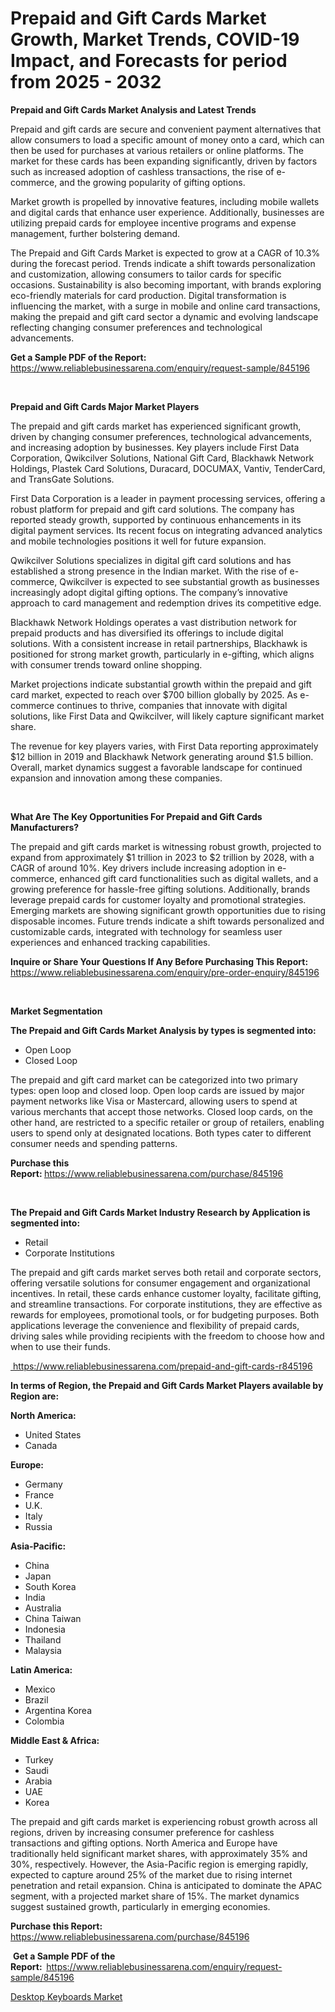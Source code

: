<p><h1>Prepaid and Gift Cards Market Growth, Market Trends, COVID-19 Impact, and Forecasts for period from 2025 - 2032</h1></p><p><strong>Prepaid and Gift Cards Market Analysis and Latest Trends</strong></p>
<p><p>Prepaid and gift cards are secure and convenient payment alternatives that allow consumers to load a specific amount of money onto a card, which can then be used for purchases at various retailers or online platforms. The market for these cards has been expanding significantly, driven by factors such as increased adoption of cashless transactions, the rise of e-commerce, and the growing popularity of gifting options. </p><p>Market growth is propelled by innovative features, including mobile wallets and digital cards that enhance user experience. Additionally, businesses are utilizing prepaid cards for employee incentive programs and expense management, further bolstering demand. </p><p>The Prepaid and Gift Cards Market is expected to grow at a CAGR of 10.3% during the forecast period. Trends indicate a shift towards personalization and customization, allowing consumers to tailor cards for specific occasions. Sustainability is also becoming important, with brands exploring eco-friendly materials for card production. Digital transformation is influencing the market, with a surge in mobile and online card transactions, making the prepaid and gift card sector a dynamic and evolving landscape reflecting changing consumer preferences and technological advancements.</p></p>
<p><strong>Get a Sample PDF of the Report:&nbsp;</strong> <a href="https://www.reliablebusinessarena.com/enquiry/request-sample/845196?utm_campaign=2217&utm_medium=2&utm_source=Github&utm_content=ia&utm_term=04042025&utm_id=prepaid-and-gift-cards">https://www.reliablebusinessarena.com/enquiry/request-sample/845196</a></p>
<p>&nbsp;</p>
<p><strong>Prepaid and Gift Cards Major Market Players</strong></p>
<p><p>The prepaid and gift cards market has experienced significant growth, driven by changing consumer preferences, technological advancements, and increasing adoption by businesses. Key players include First Data Corporation, Qwikcilver Solutions, National Gift Card, Blackhawk Network Holdings, Plastek Card Solutions, Duracard, DOCUMAX, Vantiv, TenderCard, and TransGate Solutions.</p><p>First Data Corporation is a leader in payment processing services, offering a robust platform for prepaid and gift card solutions. The company has reported steady growth, supported by continuous enhancements in its digital payment services. Its recent focus on integrating advanced analytics and mobile technologies positions it well for future expansion.</p><p>Qwikcilver Solutions specializes in digital gift card solutions and has established a strong presence in the Indian market. With the rise of e-commerce, Qwikcilver is expected to see substantial growth as businesses increasingly adopt digital gifting options. The company’s innovative approach to card management and redemption drives its competitive edge.</p><p>Blackhawk Network Holdings operates a vast distribution network for prepaid products and has diversified its offerings to include digital solutions. With a consistent increase in retail partnerships, Blackhawk is positioned for strong market growth, particularly in e-gifting, which aligns with consumer trends toward online shopping.</p><p>Market projections indicate substantial growth within the prepaid and gift card market, expected to reach over $700 billion globally by 2025. As e-commerce continues to thrive, companies that innovate with digital solutions, like First Data and Qwikcilver, will likely capture significant market share. </p><p>The revenue for key players varies, with First Data reporting approximately $12 billion in 2019 and Blackhawk Network generating around $1.5 billion. Overall, market dynamics suggest a favorable landscape for continued expansion and innovation among these companies.</p></p>
<p>&nbsp;</p>
<p><strong>What Are The Key Opportunities For Prepaid and Gift Cards Manufacturers?</strong></p>
<p><p>The prepaid and gift cards market is witnessing robust growth, projected to expand from approximately $1 trillion in 2023 to $2 trillion by 2028, with a CAGR of around 10%. Key drivers include increasing adoption in e-commerce, enhanced gift card functionalities such as digital wallets, and a growing preference for hassle-free gifting solutions. Additionally, brands leverage prepaid cards for customer loyalty and promotional strategies. Emerging markets are showing significant growth opportunities due to rising disposable incomes. Future trends indicate a shift towards personalized and customizable cards, integrated with technology for seamless user experiences and enhanced tracking capabilities.</p></p>
<p><strong>Inquire or Share Your Questions If Any Before Purchasing This Report:</strong> <a href="https://www.reliablebusinessarena.com/enquiry/pre-order-enquiry/845196?utm_campaign=2217&utm_medium=2&utm_source=Github&utm_content=ia&utm_term=04042025&utm_id=prepaid-and-gift-cards">https://www.reliablebusinessarena.com/enquiry/pre-order-enquiry/845196</a></p>
<p>&nbsp;</p>
<p><strong>Market Segmentation</strong></p>
<p><strong>The Prepaid and Gift Cards Market Analysis by types is segmented into:</strong></p>
<p><ul><li>Open Loop</li><li>Closed Loop</li></ul></p>
<p><p>The prepaid and gift card market can be categorized into two primary types: open loop and closed loop. Open loop cards are issued by major payment networks like Visa or Mastercard, allowing users to spend at various merchants that accept those networks. Closed loop cards, on the other hand, are restricted to a specific retailer or group of retailers, enabling users to spend only at designated locations. Both types cater to different consumer needs and spending patterns.</p></p>
<p><strong>Purchase this Report:&nbsp;</strong><a href="https://www.reliablebusinessarena.com/purchase/845196?utm_campaign=2217&utm_medium=2&utm_source=Github&utm_content=ia&utm_term=04042025&utm_id=prepaid-and-gift-cards">https://www.reliablebusinessarena.com/purchase/845196</a></p>
<p>&nbsp;</p>
<p><strong>The Prepaid and Gift Cards Market Industry Research by Application is segmented into:</strong></p>
<p><ul><li>Retail</li><li>Corporate Institutions</li></ul></p>
<p><p>The prepaid and gift cards market serves both retail and corporate sectors, offering versatile solutions for consumer engagement and organizational incentives. In retail, these cards enhance customer loyalty, facilitate gifting, and streamline transactions. For corporate institutions, they are effective as rewards for employees, promotional tools, or for budgeting purposes. Both applications leverage the convenience and flexibility of prepaid cards, driving sales while providing recipients with the freedom to choose how and when to use their funds.</p></p>
<p><a href="https://www.reliablebusinessarena.com/prepaid-and-gift-cards-r845196?utm_campaign=2217&utm_medium=2&utm_source=Github&utm_content=ia&utm_term=04042025&utm_id=prepaid-and-gift-cards">&nbsp;https://www.reliablebusinessarena.com/prepaid-and-gift-cards-r845196</a></p>
<p><strong>In terms of Region, the Prepaid and Gift Cards Market Players available by Region are:</strong></p>
<p>
    <p> <strong> North America: </strong>
        <ul>
            <li>United States</li>
            <li>Canada</li>
        </ul>
        </p> 
    <p> <strong> Europe: </strong>
        <ul>
            <li>Germany</li>
            <li>France</li>
            <li>U.K.</li>
            <li>Italy</li>
            <li>Russia</li>
        </ul>
        </p> 
    <p> <strong> Asia-Pacific: </strong>
        <ul>
            <li>China</li>
            <li>Japan</li>
            <li>South Korea</li>
            <li>India</li>
            <li>Australia</li>
            <li>China Taiwan</li>
            <li>Indonesia</li>
            <li>Thailand</li>
            <li>Malaysia</li>
        </ul>
        </p> 
    <p> <strong> Latin America: </strong>
        <ul>
            <li>Mexico</li>
            <li>Brazil</li>
            <li>Argentina Korea</li>
            <li>Colombia</li>
        </ul>
        </p> 
    <p> <strong> Middle East & Africa: </strong>
        <ul>
            <li>Turkey</li>
            <li>Saudi</li>
            <li>Arabia</li>
            <li>UAE</li>
            <li>Korea</li>
        </ul>
    </p>
    </p>
<p><p>The prepaid and gift cards market is experiencing robust growth across all regions, driven by increasing consumer preference for cashless transactions and gifting options. North America and Europe have traditionally held significant market shares, with approximately 35% and 30%, respectively. However, the Asia-Pacific region is emerging rapidly, expected to capture around 25% of the market due to rising internet penetration and retail expansion. China is anticipated to dominate the APAC segment, with a projected market share of 15%. The market dynamics suggest sustained growth, particularly in emerging economies.</p></p>
<p><strong>Purchase this Report: </strong><a href="https://www.reliablebusinessarena.com/purchase/845196?utm_campaign=2217&utm_medium=2&utm_source=Github&utm_content=ia&utm_term=04042025&utm_id=prepaid-and-gift-cards">https://www.reliablebusinessarena.com/purchase/845196</a></p>
<p>&nbsp;<strong>Get a Sample PDF of the Report:&nbsp;&nbsp;</strong><a href="https://www.reliablebusinessarena.com/enquiry/request-sample/845196?utm_campaign=2217&utm_medium=2&utm_source=Github&utm_content=ia&utm_term=04042025&utm_id=prepaid-and-gift-cards">https://www.reliablebusinessarena.com/enquiry/request-sample/845196</a></p>
<p><strong></strong></p>
<p><p><a href="https://github.com/gukenneth26571/Market-Research-Report-List-1/blob/main/desktop-keyboards-market.md?utm_campaign=2217&utm_medium=2&utm_source=Github&utm_content=ia&utm_term=04042025&utm_id=prepaid-and-gift-cards">Desktop Keyboards Market</a></p></p>